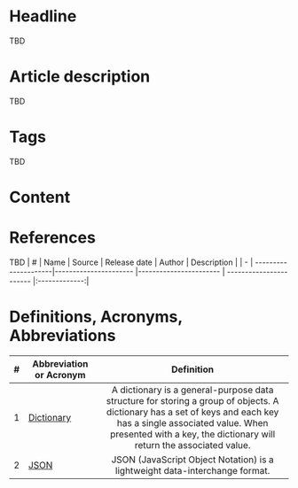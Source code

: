 # Headline
TBD

# Article description
TBD 

# Tags
TBD

# Content


# References
TBD
| # | Name                 | Source                | Release date           |  Author                 | Description   |
| - | ---------------------|---------------------- |----------------------- | ----------------------- |:-------------:|


# Definitions, Acronyms, Abbreviations
| # | Abbreviation or Acronym | Definition     |
| - | ------------------------|:--------------:|
| 1 | [Dictionary](https://en.wikibooks.org/wiki/A-level_Computing/AQA/Paper_1/Fundamentals_of_data_structures/Dictionaries)|A dictionary is a general-purpose data structure for storing a group of objects. A dictionary has a set of keys and each key has a single associated value. When presented with a key, the dictionary will return the associated value. |
| 2 | [JSON](https://www.json.org/json-en.html)| JSON (JavaScript Object Notation) is a lightweight data-interchange format.|
